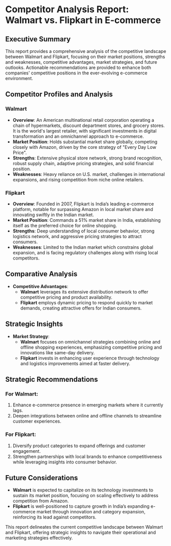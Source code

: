 # Competitor Analysis Report: Walmart vs. Flipkart in E-commerce

## Executive Summary
This report provides a comprehensive analysis of the competitive landscape between Walmart and Flipkart, focusing on their market positions, strengths and weaknesses, competitive advantages, market strategies, and future outlooks. Actionable recommendations are provided to enhance both companies' competitive positions in the ever-evolving e-commerce environment.

## Competitor Profiles and Analysis
### Walmart
- **Overview**: An American multinational retail corporation operating a chain of hypermarkets, discount department stores, and grocery stores. It is the world's largest retailer, with significant investments in digital transformation and an omnichannel approach to e-commerce.
- **Market Position**: Holds substantial market share globally, competing closely with Amazon, driven by the core strategy of "Every Day Low Price".
- **Strengths**: Extensive physical store network, strong brand recognition, robust supply chain, adaptive pricing strategies, and solid financial position.
- **Weaknesses**: Heavy reliance on U.S. market, challenges in international expansions, and rising competition from niche online retailers.

### Flipkart
- **Overview**: Founded in 2007, Flipkart is India’s leading e-commerce platform, notable for surpassing Amazon in local market share and innovating swiftly in the Indian market.
- **Market Position**: Commands a 51% market share in India, establishing itself as the preferred choice for online shopping.
- **Strengths**: Deep understanding of local consumer behavior, strong logistics network, and aggressive pricing strategies to attract consumers.
- **Weaknesses**: Limited to the Indian market which constrains global expansion, and is facing regulatory challenges along with rising local competitors.

## Comparative Analysis
- **Competitive Advantages**:
  - **Walmart** leverages its extensive distribution network to offer competitive pricing and product availability.
  - **Flipkart** employs dynamic pricing to respond quickly to market demands, creating attractive offers for Indian consumers.

## Strategic Insights
- **Market Strategy**:
  - **Walmart** focuses on omnichannel strategies combining online and offline shopping experiences, emphasizing competitive pricing and innovations like same-day delivery.
  - **Flipkart** invests in enhancing user experience through technology and logistics improvements aimed at faster delivery.

## Strategic Recommendations
### For Walmart:
1. Enhance e-commerce presence in emerging markets where it currently lags.
2. Deepen integrations between online and offline channels to streamline customer experiences.

### For Flipkart:
1. Diversify product categories to expand offerings and customer engagement.
2. Strengthen partnerships with local brands to enhance competitiveness while leveraging insights into consumer behavior.

## Future Considerations
- **Walmart** is expected to capitalize on its technology investments to sustain its market position, focusing on scaling effectively to address competition from Amazon.
- **Flipkart** is well-positioned to capture growth in India’s expanding e-commerce market through innovation and category expansion, reinforcing its lead against competitors.

This report delineates the current competitive landscape between Walmart and Flipkart, offering strategic insights to navigate their operational and marketing strategies effectively.